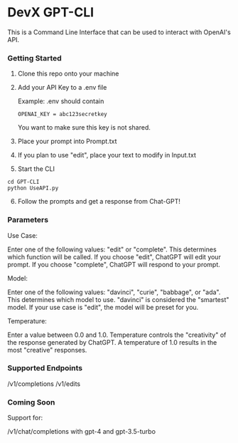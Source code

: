 # DevX GPT-CLI
This is a Command Line Interface that can be used to interact with OpenAI's API.

### Getting Started
1. Clone this repo onto your machine
2. Add your API Key to a .env file

   Example:
    .env should contain

    ```
    OPENAI_KEY = abc123secretkey
    ```

    You want to make sure this key is not shared.
3. Place your prompt into Prompt.txt
4. If you plan to use "edit", place your text to modify in Input.txt
5. Start the CLI
```
cd GPT-CLI
python UseAPI.py
```
6. Follow the prompts and get a response from Chat-GPT!

### Parameters
Use Case:

Enter one of the following values: "edit" or "complete".
This determines which function will be called.
If you choose "edit", ChatGPT will edit your prompt.
If you choose "complete", ChatGPT will respond to your prompt.

Model:

Enter one of the following values: "davinci", "curie", "babbage", or "ada".
This determines which model to use.
"davinci" is considered the "smartest" model.
If your use case is "edit", the model will be preset for you.

Temperature:

Enter a value between 0.0 and 1.0.
Temperature controls the "creativity" of the response generated by ChatGPT.
A temperature of 1.0 results in the most "creative" responses.

### Supported Endpoints
/v1/completions
/v1/edits

### Coming Soon
Support for:

/v1/chat/completions with gpt-4 and gpt-3.5-turbo
